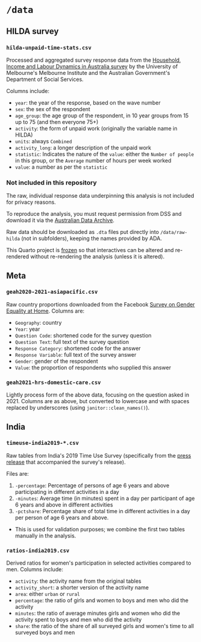# `/data`

## HILDA survey

### `hilda-unpaid-time-stats.csv`

Processed and aggregated survey response data from the [Household, Income and Labour Dynamics in Australia survey](https://melbourneinstitute.unimelb.edu.au/hilda) by the University of Melbourne's Melbourne Institute and the Australian Government's Department of Social Services.

Columns include:

- `year`: the year of the response, based on the wave number
- `sex`: the sex of the respondent
- `age_group`: the age group of the respondent, in 10 year groups from 15 up to 75 (and then everyone 75+)
- `activity`: the form of unpaid work (originally the variable name in HILDA)
- `units`: always `Combined`
- `activity_long`: a longer description of the unpaid work
- `statistic`: Indicates the nature of the `value`: either the `Number of people` in this group, or the `Average` number of hours per week worked
- `value`: a number as per the `statistic`

### Not included in this repository

The raw, individual response data underpinning this analysis is not included for privacy reasons.

To reproduce the analysis, you must request permission from DSS and download it via the [Australian Data Archive](https://dataverse.ada.edu.au/dataset.xhtml?persistentId=doi:10.26193/R4IN30).

Raw data should be downloaded as `.dta` files put directly into `/data/raw-hilda` (not in subfolders), keeping the names provided by ADA.

This Quarto project is [frozen](https://quarto.org/docs/projects/code-execution.html#freeze) so that interactives can be altered and re-rendered without re-rendering the analysis (unless it is altered).

## Meta

### `geah2020-2021-asiapacific.csv`

Raw country proportions downloaded from the Facebook [Survey on Gender Equality at Home](https://dataforgood.facebook.com/dfg/tools/survey-on-gender-equality-at-home). Columns are:

- `Geography`: country
- `Year`: year
- `Question Code`: shortened code for the survey question
- `Question Text`: full text of the survey question
- `Response Category`: shortened code for the answer
- `Response Variable`: full text of the survey answer
- `Gender`: gender of the respondent
- `Value`: the proportion of respondents who supplied this answer

### `geah2021-hrs-domestic-care.csv`

Lightly process form of the above data, focusing on the question asked in 2021. Columns are as above, but converted to lowercase and with spaces replaced by underscores (using `janitor::clean_names()`).

## India

### `timeuse-india2019-*.csv`

Raw tables from India's 2019 Time Use Survey (specifically from the [press release](https://www.pib.gov.in/PressReleasePage.aspx?PRID=1660028) that accompanied the survey's release).

Files are:

1. `-percentage`: Percentage of persons of age 6 years and above participating in different activities in a day
2. `-minutes`: Average time (in minutes) spent in a day per participant of age 6 years and above in different activities
3. `-pctshare`: Percentage share of total time in different activities in a day per person of age 6 years and above.
  - This is used for validation purposes; we combine the first two tables manually in the analysis.

### `ratios-india2019.csv`

Derived ratios for women's participation in selected activities compared to men. Columns include:

- `activity`: the activity name from the original tables
- `activity_short`: a shorter version of the activity name
- `area`: either `urban` or `rural`
- `percentage`: the ratio of girls and women to boys and men who did the activity
- `minutes`: the ratio of average minutes girls and women who did the activity spent to boys and men who did the activity
- `share`: the ratio of the share of all surveyed girls and women's time to all surveyed boys and men
